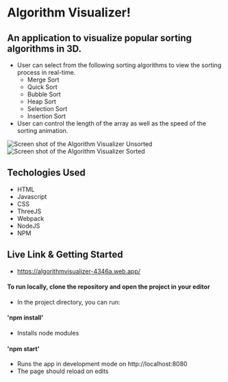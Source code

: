 # Algorithm Visualizer!
 
## An application to visualize popular sorting algorithms in 3D.
- User can select from the following sorting algorithms to view the sorting process in real-time.
    - Merge Sort
    - Quick Sort
    - Bubble Sort
    - Heap Sort
    - Selection Sort
    - Insertion Sort
- User can control the length of the array as well as the speed of the sorting animation.


![Screen shot of the Algorithm Visualizer Unsorted](https://imgur.com/pCMZ0pN.png#gh-dark-mode-only)
![Screen shot of the Algorithm Visualizer Sorted](https://imgur.com/rZrzdpW.png#gh-dark-mode-only)


## Techologies Used
* HTML
* Javascript
* CSS
* ThreeJS
* Webpack
* NodeJS
* NPM

## Live Link & Getting Started
* https://algorithmvisualizer-4346a.web.app/

 
#### To run locally, clone the repository and open the project in your editor
* In the project directory, you can run:
#### 'npm install'
* Installs node modules
#### 'npm start'
* Runs the app in development mode on http://localhost:8080
* The page should reload on edits
